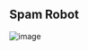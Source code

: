 ## Spam Robot

![image](https://user-images.githubusercontent.com/46578974/164735681-f2999479-6d01-4cdf-b123-b7655de429c0.png)
